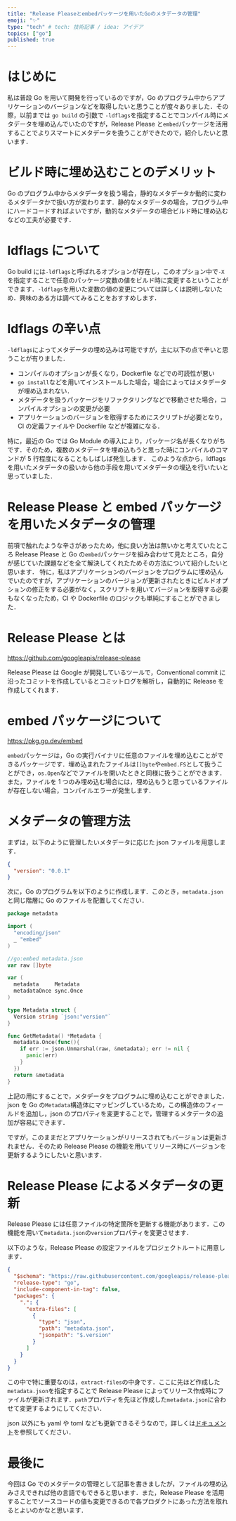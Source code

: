 ```yaml
---
title: "Release Pleaseとembedパッケージを用いたGoのメタデータの管理"
emoji: "✨"
type: "tech" # tech: 技術記事 / idea: アイデア
topics: ["go"]
published: true
---
```


# はじめに

私は普段 Go を用いて開発を行っているのですが，Go のプログラム中からアプリケーションのバージョンなどを取得したいと思うことが度々ありました．その際，以前までは `go build` の引数で `-ldflags`を指定することでコンパイル時にメタデータを埋め込んでいたのですが，Release Please と`embed`パッケージを活用することでよりスマートにメタデータを扱うことができたので，紹介したいと思います．

# ビルド時に埋め込むことのデメリット

Go のプログラム中からメタデータを扱う場合，静的なメタデータか動的に変わるメタデータかで扱い方が変わります．静的なメタデータの場合，プログラム中にハードコードすればよいですが，動的なメタデータの場合ビルド時に埋め込むなどの工夫が必要です．

# ldflags について

Go build には`-ldflags`と呼ばれるオプションが存在し，このオプション中で`-X`を指定することで任意のパッケージ変数の値をビルド時に変更するということができます．`-ldflags`を用いた変数の値の変更については詳しくは説明しないため．興味のある方は調べてみることをおすすめします．

# ldflags の辛い点

`-ldflags`によってメタデータの埋め込みは可能ですが，主に以下の点で辛いと思うことが有りました．

- コンパイルのオプションが長くなり，Dockerfile などでの可読性が悪い
- `go install`などを用いてインストールした場合，場合によってはメタデータが埋め込まれない．
- メタデータを扱うパッケージをリファクタリングなどで移動させた場合，コンパイルオプションの変更が必要
- アプリケーションのバージョンを取得するためにスクリプトが必要となり，CI の定義ファイルや Dockerfile などが複雑になる．

特に，最近の Go では Go Module の導入により，パッケージ名が長くなりがちです．そのため，複数のメタデータを埋め込もうと思った時にコンパイルのコマンドが 5 行程度になることもしばしば発生します．
このような点から，ldflags を用いたメタデータの扱いから他の手段を用いてメタデータの埋込を行いたいと思っていました．

# Release Please と embed パッケージを用いたメタデータの管理

前項で触れたような辛さがあったため，他に良い方法は無いかと考えていたところ Release Please と Go の`embed`パッケージを組み合わせて見たところ，自分が感じていた課題などを全て解決してくれたためその方法について紹介したいと思います．
特に，私はアプリケーションのバージョンをプログラムに埋め込んでいたのですが，アプリケーションのバージョンが更新されたときにビルドオプションの修正をする必要がなく，スクリプトを用いてバージョンを取得する必要もなくなったため，CI や Dockerfile のロジックも単純にすることができました．

# Release Please とは

https://github.com/googleapis/release-please

Release Please は Google が開発しているツールで，Conventional commit に沿ったコミットを作成しているとコミットログを解析し，自動的に Release を作成してくれます．

# embed パッケージについて

https://pkg.go.dev/embed

`embed`パッケージは，Go の実行バイナリに任意のファイルを埋め込むことができるパッケージです．埋め込まれたファイルは`[]byte`や`embed.FS`として扱うことができ，`os.Open`などでファイルを開いたときと同様に扱うことができます．また，ファイルを 1 つのみ埋め込む場合には，埋め込もうと思っているファイルが存在しない場合，コンパイルエラーが発生します．

# メタデータの管理方法

まずは，以下のように管理したいメタデータに応じた json ファイルを用意します．

```json:metadata.json
{
  "version": "0.0.1"
}
```

次に，Go のプログラムを以下のように作成します．このとき，`metadata.json`と同じ階層に Go のファイルを配置してください．

```go:metadata.go
package metadata

import (
  "encoding/json"
  _ "embed"
)

//go:embed metadata.json
var raw []byte

var (
  metadata     Metadata
  metadataOnce sync.Once
)

type Metadata struct {
  Version string `json:"version"`
}

func GetMetadata() *Metadata {
  metadata.Once(func(){
    if err := json.Unmarshal(raw, &metadata); err != nil {
      panic(err)
    }
  })
  return &metadata
}
```

上記の用にすることで，メタデータをプログラムに埋め込むことができました．json を Go の`Metadata`構造体にマッピングしているため，この構造体のフィールドを追加し，json のプロパティを変更することで，管理するメタデータの追加が容易にできます．

ですが，このままだとアプリケーションがリリースされてもバージョンは更新されません．そのため Release Please の機能を用いてリリース時にバージョンを更新するようにしたいと思います．

# Release Please によるメタデータの更新

Release Please には任意ファイルの特定箇所を更新する機能があります．この機能を用いて`metadata.json`の`version`プロパティを変更させます．

以下のような，Release Please の設定ファイルをプロジェクトルートに用意します．

```json:release-please-config.json
{
  "$schema": "https://raw.githubusercontent.com/googleapis/release-please/main/schemas/config.json",
  "release-type": "go",
  "include-component-in-tag": false,
  "packages": {
    ".": {
      "extra-files": [
        {
          "type": "json",
          "path": "metadata.json",
          "jsonpath": "$.version"
        }
      ]
    }
  }
}
```

この中で特に重要なのは，`extract-files`の中身です．ここに先ほど作成した`metadata.json`を指定することで Release Please によってリリース作成時にファイルが更新されます．`path`プロパティを先ほど作成した`metadata.json`に合わせて変更するようにしてください．

json 以外にも yaml や toml なども更新できるそうなので，詳しくは[ドキュメント](https://github.com/googleapis/release-please/blob/main/docs/customizing.md)を参照してください．

# 最後に

今回は Go でのメタデータの管理として記事を書きましたが，ファイルの埋め込みさえできれば他の言語でもできると思います．また，Release Please を活用することでソースコードの値も変更できるので各プロダクトにあった方法を取れるとよいのかなと思います．
